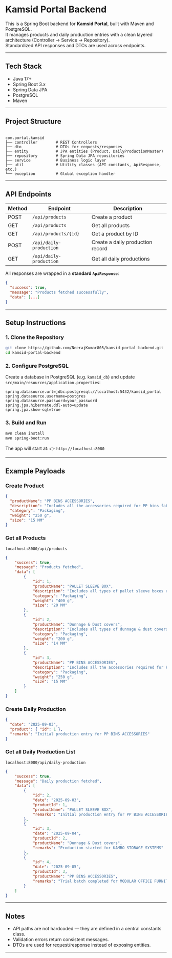 
# Kamsid Portal Backend

This is a Spring Boot backend for **Kamsid Portal**, built with Maven and PostgreSQL.  
It manages products and daily production entries with a clean layered architecture (Controller → Service → Repository).  
Standardized API responses and DTOs are used across endpoints.

---

## Tech Stack
- Java 17+
- Spring Boot 3.x
- Spring Data JPA
- PostgreSQL
- Maven

---

## Project Structure
```

com.portal.kamsid
├── controller        # REST Controllers
├── dto               # DTOs for requests/responses
├── entity            # JPA entities (Product, DailyProductionMaster)
├── repository        # Spring Data JPA repositories
├── service           # Business logic layer
├── util              # Utility classes (API constants, ApiResponse, etc.)
└── exception         # Global exception handler

````
---

## API Endpoints

| Method | Endpoint                  | Description                      |
|--------|---------------------------|----------------------------------|
| POST   | `/api/products`           | Create a product                 |
| GET    | `/api/products`           | Get all products                 |
| GET    | `/api/products/{id}`      | Get a product by ID              |
| POST   | `/api/daily-production`   | Create a daily production record |
| GET    | `/api/daily-production`   | Get all daily productions        |

All responses are wrapped in a **standard `ApiResponse`**:
```json
{
  "success": true,
  "message": "Products fetched successfully",
  "data": [...]
}
````

---

## Setup Instructions

### 1. Clone the Repository

```bash
git clone https://github.com/NeerajKumar805/kamsid-portal-backend.git
cd kamsid-portal-backend
```

### 2. Configure PostgreSQL

Create a database in PostgreSQL (e.g. `kamsid_db`) and update `src/main/resources/application.properties`:

```properties
spring.datasource.url=jdbc:postgresql://localhost:5432/kamsid_portal
spring.datasource.username=postgres
spring.datasource.password=your_password
spring.jpa.hibernate.ddl-auto=update
spring.jpa.show-sql=true
```

### 3. Build and Run

```bash
mvn clean install
mvn spring-boot:run
```

The app will start at:
👉 `http://localhost:8080`

---

## Example Payloads

### Create Product

```json
{
  "productName": "PP BINS ACCESSORIES",
  "description": "Includes all the accessories required for PP bins fabrication.",
  "category": "Packaging",
  "weight": "250 g",
  "size": "15 MM"
}


```

### Get all Products

```
localhost:8080/api/products
```

```json
{
    "success": true,
    "message": "Products fetched",
    "data": [
        {
            "id": 1,
            "productName": "PALLET SLEEVE BOX",
            "description": "Includes all types of pallet sleeve boxes required for returnable packaging.",
            "category": "Packaging",
            "weight": "400 g",
            "size": "20 MM"
        },
        {
            "id": 2,
            "productName": "Dunnage & Dust covers",
            "description": "Includes all types of dunnage & dust covers.",
            "category": "Packaging",
            "weight": "200 g",
            "size": "14 MM"
        },
        {
            "id": 3,
            "productName": "PP BINS ACCESSORIES",
            "description": "Includes all the accessories required for PP bins fabrication.",
            "category": "Packaging",
            "weight": "250 g",
            "size": "15 MM"
        }
    ]
}


```

### Create Daily Production

```json
{
  "date": "2025-09-03",
  "product": { "id": 1 },
  "remarks": "Initial production entry for PP BINS ACCESSORIES"
}

```

### Get all Daily Production List

```
localhost:8080/api/daily-production
```
```json
{
    "success": true,
    "message": "Daily production fetched",
    "data": [
        {
            "id": 2,
            "date": "2025-09-03",
            "productId": 1,
            "productName": "PALLET SLEEVE BOX",
            "remarks": "Initial production entry for PP BINS ACCESSORIES"
        },
        {
            "id": 3,
            "date": "2025-09-04",
            "productId": 2,
            "productName": "Dunnage & Dust covers",
            "remarks": "Production started for KAMBO STORAGE SYSTEMS"
        },
        {
            "id": 4,
            "date": "2025-09-05",
            "productId": 3,
            "productName": "PP BINS ACCESSORIES",
            "remarks": "Trial batch completed for MODULAR OFFICE FURNITURE"
        }
    ]
}

```

---

## Notes

* API paths are not hardcoded — they are defined in a central constants class.
* Validation errors return consistent messages.
* DTOs are used for request/response instead of exposing entities.

---
